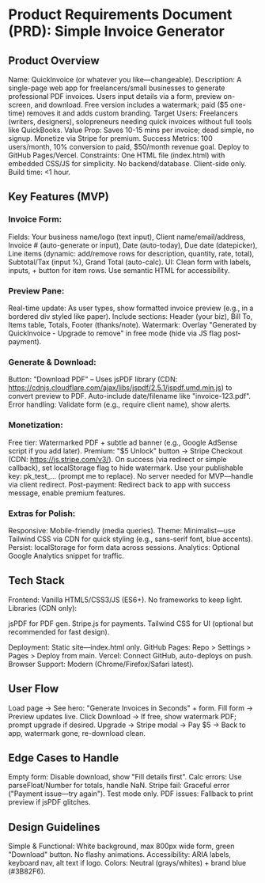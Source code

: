 # Product Requirements Document (PRD): Simple Invoice Generator
## Product Overview

Name: QuickInvoice (or whatever you like—changeable).
Description: A single-page web app for freelancers/small businesses to generate professional PDF invoices. Users input details via a form, preview on-screen, and download. Free version includes a watermark; paid ($5 one-time) removes it and adds custom branding.
Target Users: Freelancers (writers, designers), solopreneurs needing quick invoices without full tools like QuickBooks.
Value Prop: Saves 10-15 mins per invoice; dead simple, no signup. Monetize via Stripe for premium.
Success Metrics: 100 users/month, 10% conversion to paid, $50/month revenue goal. Deploy to GitHub Pages/Vercel.
Constraints: One HTML file (index.html) with embedded CSS/JS for simplicity. No backend/database. Client-side only. Build time: <1 hour.

## Key Features (MVP)

### Invoice Form:

Fields: Your business name/logo (text input), Client name/email/address, Invoice # (auto-generate or input), Date (auto-today), Due date (datepicker), Line items (dynamic: add/remove rows for description, quantity, rate, total), Subtotal/Tax (input %), Grand Total (auto-calc).
UI: Clean form with labels, inputs, + button for item rows. Use semantic HTML for accessibility.


### Preview Pane:

Real-time update: As user types, show formatted invoice preview (e.g., in a bordered div styled like paper). Include sections: Header (your biz), Bill To, Items table, Totals, Footer (thanks/note).
Watermark: Overlay "Generated by QuickInvoice - Upgrade to remove" in free mode (hide via JS flag post-payment).


### Generate & Download:

Button: "Download PDF" – Uses jsPDF library (CDN: https://cdnjs.cloudflare.com/ajax/libs/jspdf/2.5.1/jspdf.umd.min.js) to convert preview to PDF. Auto-include date/filename like "invoice-123.pdf".
Error handling: Validate form (e.g., require client name), show alerts.


### Monetization:

Free tier: Watermarked PDF + subtle ad banner (e.g., Google AdSense script if you add later).
Premium: "$5 Unlock" button → Stripe Checkout (CDN: https://js.stripe.com/v3/). On success (via redirect or simple callback), set localStorage flag to hide watermark. Use your publishable key: pk_test_... (prompt me to replace). No server needed for MVP—handle via client redirect.
Post-payment: Redirect back to app with success message, enable premium features.


### Extras for Polish:

Responsive: Mobile-friendly (media queries).
Theme: Minimalist—use Tailwind CSS via CDN for quick styling (e.g., sans-serif font, blue accents).
Persist: localStorage for form data across sessions.
Analytics: Optional Google Analytics snippet for traffic.



## Tech Stack

Frontend: Vanilla HTML5/CSS3/JS (ES6+). No frameworks to keep light.
Libraries (CDN only):

jsPDF for PDF gen.
Stripe.js for payments.
Tailwind CSS for UI (optional but recommended for fast design).


Deployment: Static site—index.html only. GitHub Pages: Repo > Settings > Pages > Deploy from main. Vercel: Connect GitHub, auto-deploys on push.
Browser Support: Modern (Chrome/Firefox/Safari latest).

## User Flow

Load page → See hero: "Generate Invoices in Seconds" + form.
Fill form → Preview updates live.
Click Download → If free, show watermark PDF; prompt upgrade if desired.
Upgrade → Stripe modal → Pay $5 → Back to app, watermark gone, re-download clean.

## Edge Cases to Handle

Empty form: Disable download, show "Fill details first".
Calc errors: Use parseFloat/Number for totals, handle NaN.
Stripe fail: Graceful error ("Payment issue—try again"). Test mode only.
PDF issues: Fallback to print preview if jsPDF glitches.

## Design Guidelines

Simple & Functional: White background, max 800px wide form, green "Download" button. No flashy animations.
Accessibility: ARIA labels, keyboard nav, alt text if logo.
Colors: Neutral (grays/whites) + brand blue (#3B82F6).